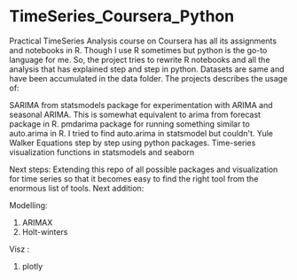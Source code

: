 # TimeSeries_Coursera_Python

Practical TimeSeries Analysis course on Coursera has all its assignments and notebooks in R. Though I use R sometimes but python is the go-to language for me. So, the project tries to rewrite R notebooks and all the analysis that has explained step and step in python. Datasets are same and have been accumulated in the data folder. The projects describes the usage of:


SARIMA from statsmodels package for experimentation with ARIMA and seasonal ARIMA. This is somewhat equivalent to arima from forecast package in R.
pmdarima package for running something similar to auto.arima in R. I tried to find auto.arima in statsmodel but couldn't.
Yule Walker Equations step by step using python packages.
Time-series visualization functions in statsmodels and seaborn

Next steps:
Extending this repo of all possible packages and visualization for time series so that it becomes easy to find the right tool from the enormous list of tools.
Next addition:

 Modelling:
 1. ARIMAX
 2. Holt-winters
 
 Visz :
 1. plotly
 
